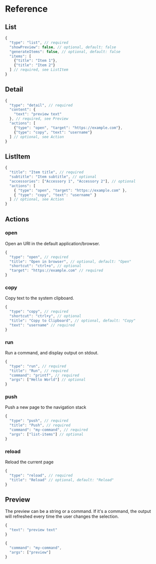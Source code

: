 # Reference

## List

```javascript
{
  "type": "list", // required
  "showPreview": false, // optional, default: false
  "generateItems": false, // optional, default: false
  "items": [
    {"title": "Item 1"},
    {"title": "Item 2"}
  ] // required, see ListItem
}
```

## Detail

```javascript
{
  "type": "detail", // required
  "content": {
    "text": "preview text"
  }, // required, see Preview
  "actions": [
    {"type": "open", "target": "https://example.com"},
    {"type": "copy", "text": "username"}
  ] // optional, see Action
}
```

## ListItem

```javascript
{
  "title": "Item title", // required
  "subtitle": "Item subtitle", // optional
  "accessories": ["Accessory 1", "Accessory 2"], // optional
  "actions": [
    { "type": "open", "target": "https://example.com" },
    { "type": "copy", "text": "username" }
  ] // optional, see Action
}
```

## Actions

### open

Open an URI in the default application/browser.

```javascript
{
  "type": "open", // required
  "title": "Open in browser", // optional, default: "Open"
  "shortcut": "ctrl+o", // optional
  "target": "https://example.com" // required
}
```

### copy

Copy text to the system clipboard.

```javascript
{
  "type": "copy", // required
  "shortcut": "ctrl+y", // optional
  "title": "Copy to Clipboard", // optional, default: "Copy"
  "text": "username" // required
}
```

### run

Run a command, and display output on stdout.

```javascript
{
  "type": "run", // required
  "title": "Run", // required
  "command": "printf", // required
  "args": ["Hello World"] // optional
}
```

### push

Push a new page to the navigation stack

```javascript
{
  "type": "push", // required
  "title": "Push", // required
  "command": "my-command", // required
  "args": ["list-items"] // optional
}
```

### reload

Reload the current page

```javascript
{
  "type": "reload", // required
  "title": "Reload" // optional, default: "Reload"
}
```

## Preview

The preview can be a string or a command. If it's a command, the output will refreshed every time the user changes the selection.

```javascript
{
  "text": "preview text"
}
```

```javascript
{
  "command": "my-command",
  "args": ["preview"]
}
```

